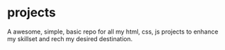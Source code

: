 # projects
A awesome, simple, basic repo for all my html, css, js projects to enhance my skillset and rech my desired destination.
